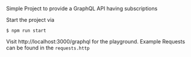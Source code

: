 Simple Project to provide a GraphQL API having subscriptions

Start the project via 

```
$ npm run start
```

Visit http://localhost:3000/graphql for the playground. Example Requests can be found in the `requests.http`